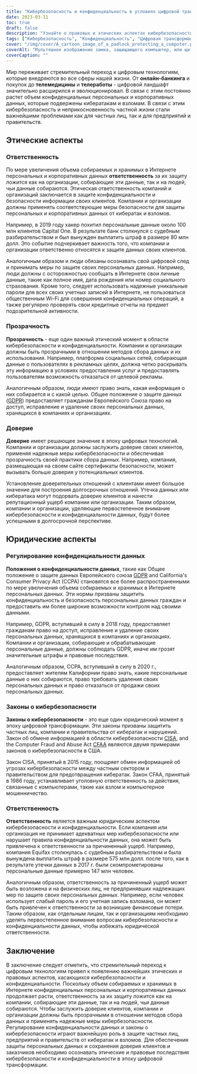 ```yaml
---
title: "Кибербезопасность и конфиденциальность в условиях цифровой трансформации: Правовые и этические аспекты"
date: 2023-03-11
toc: true
draft: false
description: "Узнайте о правовых и этических аспектах кибербезопасности и конфиденциальности в условиях цифровой трансформации."
tags: ["Кибербезопасность", "Конфиденциальность", "Цифровая трансформация", "Конфиденциальность данных", "Защита информации", "Этика", "Ответственность", "Прозрачность", "Доверие", "Нарушение целостности данных", "Сбор данных", "Безопасность данных", "Регулирование данных", "Положение о конфиденциальности данных", "Законодательство в области кибербезопасности", "Ответственность", "Законодательство о защите информации", "Правила защиты информации", "Безопасность в Интернете", "Информационная безопасность"]
cover: "/img/cover/A_cartoon_image_of_a_padlock_protecting_a_computer.png"
coverAlt: "Мультяшное изображение замка, защищающего компьютер, или щита со значком замка, символизирующего важность кибербезопасности и конфиденциальности в эпоху цифровых технологий."
coverCaption: ""
---
```


Мир переживает стремительный переход к цифровым технологиям, которые внедряются во все сферы нашей жизни. От **онлайн-банкинга** и покупок до **телемедицины** и **телеработы** - цифровой ландшафт значительно расширился и эволюционировал. В связи с этим постоянно растет объем конфиденциальных персональных и корпоративных данных, которые подвержены кибератакам и взломам. В связи с этим кибербезопасность и неприкосновенность частной жизни стали важнейшими проблемами как для частных лиц, так и для предприятий и правительств.

## Этические аспекты

### Ответственность

По мере увеличения объема собираемых и хранимых в Интернете персональных и корпоративных данных **ответственность** за их защиту ложится как на организации, собирающие эти данные, так и на людей, чьи данные собираются. Этическая ответственность компаний и организаций заключается в защите конфиденциальности и безопасности информации своих клиентов. Компании и организации должны применять соответствующие меры безопасности для защиты персональных и корпоративных данных от кибератак и взломов.

Например, в 2019 году хакер похитил персональные данные около 100 млн клиентов Capital One. В результате банк столкнулся с судебным разбирательством и был вынужден выплатить штраф в размере 80 млн долл. Это событие подчеркивает важность того, что компании и организации ответственно относятся к защите данных своих клиентов.

Аналогичным образом и люди обязаны осознавать свой цифровой след и принимать меры по защите своих персональных данных. Например, люди должны с осторожностью сообщать в Интернете свои личные данные, такие как полное имя, дата рождения или номер социального страхования. Кроме того, следует использовать надежные уникальные пароли для всех своих учетных записей в Интернете, не пользоваться общественным Wi-Fi для совершения конфиденциальных операций, а также регулярно проверять свои кредитные отчеты на предмет подозрительной активности.

### Прозрачность

**Прозрачность** - еще один важный этический момент в области кибербезопасности и конфиденциальности. Компании и организации должны быть прозрачными в отношении методов сбора данных и их использования. Например, платформа социальных сетей, собирающая данные о пользователях в рекламных целях, должна четко раскрывать эту информацию в условиях предоставления услуг и предоставлять пользователям возможность отказаться от целевой рекламы.

Аналогичным образом, люди имеют право знать, какая информация о них собирается и с какой целью. Общее положение о защите данных ([GDPR](https://ec.europa.eu/info/law/law-topic/data-protection_en)) предоставляет гражданам Европейского Союза право на доступ, исправление и удаление своих персональных данных, хранящихся в компаниях и организациях.

### Доверие

**Доверие** имеет решающее значение в эпоху цифровых технологий. Компании и организации должны заслужить доверие своих клиентов, применяя надежные меры кибербезопасности и обеспечивая прозрачность своей практики сбора данных. Например, компания, размещающая на своем сайте сертификаты безопасности, может вызывать больше доверия у потенциальных клиентов.

Установление доверительных отношений с клиентами имеет большое значение для построения долгосрочных отношений. Утечка данных или кибератака могут подорвать доверие клиентов и нанести репутационный ущерб компании или организации. Таким образом, компании и организации, уделяющие первостепенное внимание кибербезопасности и конфиденциальности данных, будут более успешными в долгосрочной перспективе.

## Юридические аспекты

### Регулирование конфиденциальности данных

**Положения о конфиденциальности данных**, такие как Общее положение о защите данных Европейского союза [GDPR](https://ec.europa.eu/info/law/law-topic/data-protection_en) and California's Consumer Privacy Act (CCPA) становятся все более распространенными по мере увеличения объема собираемых и хранимых в Интернете персональных данных. Эти нормы призваны защитить конфиденциальность и безопасность персональных данных граждан и предоставить им более широкие возможности контроля над своими данными.

Например, GDPR, вступивший в силу в 2018 году, предоставляет гражданам право на доступ, исправление и удаление своих персональных данных, хранящихся в компаниях и организациях. Компании и организации, собирающие и обрабатывающие персональные данные, должны соблюдать GDPR, иначе им грозят значительные штрафы и правовые последствия.

Аналогичным образом, CCPA, вступивший в силу в 2020 г., предоставляет жителям Калифорнии право знать, какие персональные данные о них собираются, право требовать удаления своих персональных данных и право отказаться от продажи своих персональных данных.

### Законы о кибербезопасности

**Законы о кибербезопасности** - это еще один юридический момент в эпоху цифровой трансформации. Эти законы призваны защитить частных лиц, компании и правительства от кибератак и нарушений. Закон об обмене информацией в области кибербезопасности [CISA](https://www.dhs.gov/cybersecurity-information-sharing-act), and the Computer Fraud and Abuse Act [CFAA](https://www.justice.gov/criminal-ccips/computer-fraud-and-abuse-act) являются двумя примерами законов о кибербезопасности в США.

Закон CISA, принятый в 2015 году, поощряет обмен информацией об угрозах кибербезопасности между частным сектором и правительством для предотвращения кибератак. Закон CFAA, принятый в 1986 году, устанавливает уголовную ответственность за действия, связанные с компьютерами, такие как взлом и компьютерное мошенничество.

### Ответственность

**Ответственность** является важным юридическим аспектом кибербезопасности и конфиденциальности. Если компания или организация не принимает адекватных мер кибербезопасности или нарушает правила конфиденциальности данных, она может быть привлечена к ответственности за причиненный ущерб. Например, компания Equifax столкнулась с судебным разбирательством и была вынуждена выплатить штраф в размере 575 млн долл. после того, как в результате утечки данных в 2017 г. были скомпрометированы персональные данные примерно 147 млн человек.

Аналогичным образом, ответственность за причиненный ущерб может быть возложена и на физических лиц, не предпринявших надлежащих мер по защите своих персональных данных. Например, если человек использует слабый пароль и его учетная запись взломана, он может быть привлечен к ответственности за возникшие финансовые потери. Таким образом, как отдельным лицам, так и организациям необходимо уделять первостепенное внимание вопросам кибербезопасности и конфиденциальности данных, чтобы избежать юридической ответственности.


## Заключение

В заключение следует отметить, что стремительный переход к цифровым технологиям привел к появлению важнейших этических и правовых аспектов, касающихся кибербезопасности и конфиденциальности. Поскольку объем собираемых и хранимых в Интернете конфиденциальных персональных и корпоративных данных продолжает расти, ответственность за их защиту ложится как на компании, собирающие эти данные, так и на людей, чьи данные собираются. Чтобы заслужить доверие клиентов, компании и организации должны быть прозрачными в отношении методов сбора данных и применять надежные меры кибербезопасности. Регулирование конфиденциальности данных и законы о кибербезопасности играют важнейшую роль в защите частных лиц, предприятий и правительств от кибератак и взломов. Для обеспечения защиты персональных данных и сохранения доверия клиентов и заказчиков необходимо осознавать этические и правовые последствия кибербезопасности и конфиденциальности в эпоху цифровой трансформации.
